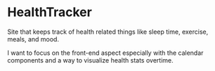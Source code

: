 # HealthTracker
Site that keeps track of health related things like sleep time, exercise, meals, and mood.

I want to focus on the front-end aspect especially with the calendar components and a way to visualize health stats overtime. 




